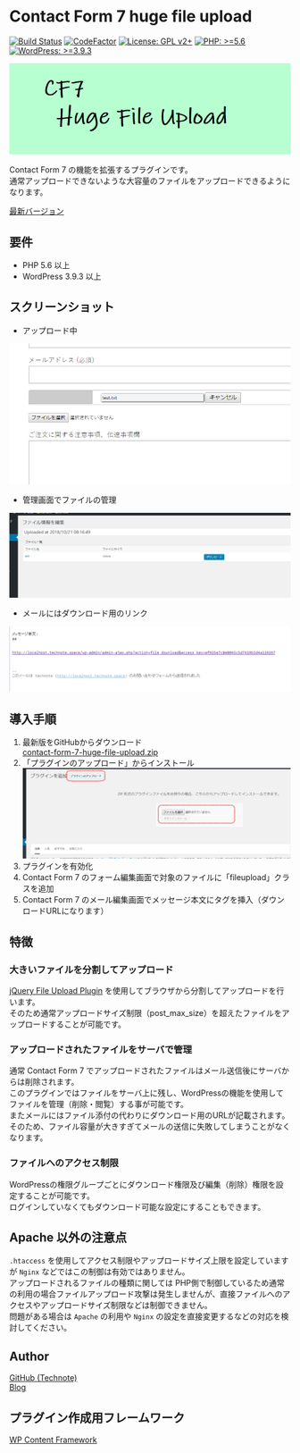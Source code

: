 # Contact Form 7 huge file upload

[![Build Status](https://travis-ci.com/technote-space/contact-form-7-huge-file-upload.svg?branch=master)](https://travis-ci.com/technote-space/contact-form-7-huge-file-upload)
[![CodeFactor](https://www.codefactor.io/repository/github/technote-space/contact-form-7-huge-file-upload/badge)](https://www.codefactor.io/repository/github/technote-space/contact-form-7-huge-file-upload)
[![License: GPL v2+](https://img.shields.io/badge/License-GPL%20v2%2B-blue.svg)](http://www.gnu.org/licenses/gpl-2.0.html)
[![PHP: >=5.6](https://img.shields.io/badge/PHP-%3E%3D5.6-orange.svg)](http://php.net/)
[![WordPress: >=3.9.3](https://img.shields.io/badge/WordPress-%3E%3D3.9.3-brightgreen.svg)](https://wordpress.org/)

![バナー](https://raw.githubusercontent.com/technote-space/contact-form-7-huge-file-upload/images/assets/banner-772x250.png)

Contact Form 7 の機能を拡張するプラグインです。  
通常アップロードできないような大容量のファイルをアップロードできるようになります。

[最新バージョン](https://github.com/technote-space/contact-form-7-huge-file-upload/releases/latest/download/contact-form-7-huge-file-upload.zip)

## 要件
- PHP 5.6 以上
- WordPress 3.9.3 以上

## スクリーンショット
- アップロード中

![設定画面](https://raw.githubusercontent.com/technote-space/contact-form-7-huge-file-upload/images/assets/screenshot-1.png)

- 管理画面でファイルの管理

![処理中画面](https://raw.githubusercontent.com/technote-space/contact-form-7-huge-file-upload/images/assets/screenshot-2.png)

- メールにはダウンロード用のリンク

![有効化前](https://raw.githubusercontent.com/technote-space/contact-form-7-huge-file-upload/images/assets/screenshot-3.png)

## 導入手順
1. 最新版をGitHubからダウンロード  
[contact-form-7-huge-file-upload.zip](https://github.com/technote-space/contact-form-7-huge-file-upload/releases/latest/download/contact-form-7-huge-file-upload.zip)
2. 「プラグインのアップロード」からインストール
![install](https://raw.githubusercontent.com/technote-space/screenshots/master/misc/install-wp-plugin.png)
3. プラグインを有効化 
4. Contact Form 7 のフォーム編集画面で対象のファイルに「fileupload」クラスを追加
5. Contact Form 7 のメール編集画面でメッセージ本文にタグを挿入（ダウンロードURLになります）

## 特徴
### 大きいファイルを分割してアップロード
[jQuery File Upload Plugin](https://github.com/blueimp/jQuery-File-Upload) を使用してブラウザから分割してアップロードを行います。  
そのため通常アップロードサイズ制限（post_max_size）を超えたファイルをアップロードすることが可能です。

### アップロードされたファイルをサーバで管理
通常 Contact Form 7 でアップロードされたファイルはメール送信後にサーバからは削除されます。  
このプラグインではファイルをサーバ上に残し、WordPressの機能を使用してファイルを管理（削除・閲覧）する事が可能です。  
またメールにはファイル添付の代わりにダウンロード用のURLが記載されます。  
そのため、ファイル容量が大きすぎてメールの送信に失敗してしまうことがなくなります。

### ファイルへのアクセス制限
WordPressの権限グループごとにダウンロード権限及び編集（削除）権限を設定することが可能です。  
ログインしていなくてもダウンロード可能な設定にすることもできます。

## Apache 以外の注意点
`.htaccess` を使用してアクセス制限やアップロードサイズ上限を設定していますが `Nginx` などではこの制御は有効ではありません。  
アップロードされるファイルの種類に関しては PHP側で制御しているため通常の利用の場合ファイルアップロード攻撃は発生しませんが、直接ファイルへのアクセスやアップロードサイズ制限などは制御できません。  
問題がある場合は `Apache` の利用や `Nginx` の設定を直接変更するなどの対応を検討してください。

## Author
[GitHub (Technote)](https://github.com/technote-space)  
[Blog](https://technote.space)

## プラグイン作成用フレームワーク
[WP Content Framework](https://github.com/wp-content-framework/core)
